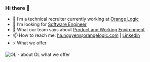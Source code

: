 ### Hi there 👋
- 🔭 I’m a technical recruiter currently working at [Orange Logic](https://www.orangelogic.com/)
- 👯 I’m looking for [Software Engineer](https://github.com/awesome-jobs/vietnam/issues/2786) 
- 💬 What our team says about [Product and Working Environment](https://vietnam.orangelogic.com/#team)
- 📫 How to reach me: ha.nguyen@orangelogic.com | [Linkedin](https://www.linkedin.com/in/ha-nguyen-01a752ba/)
- ⚡ What we offer

 ![OL - about OL   what we offer](https://user-images.githubusercontent.com/51194208/129319456-b725d41c-f9f6-45b1-b183-cc041bca31f2.png)


<!--
**hanguyenOL/hanguyenol** is a ✨ _special_ ✨ repository because its `README.md` (this file) appears on your GitHub profile.

Here are some ideas to get you started:

- 🔭 I’m currently working on ...
- 🌱 I’m currently learning ...
- 👯 I’m looking to collaborate on ...
- 🤔 I’m looking for help with ...
- 💬 Ask me about ...
- 📫 How to reach me: ...
- 😄 Pronouns: ...
- ⚡ Fun fact: ...
-->

